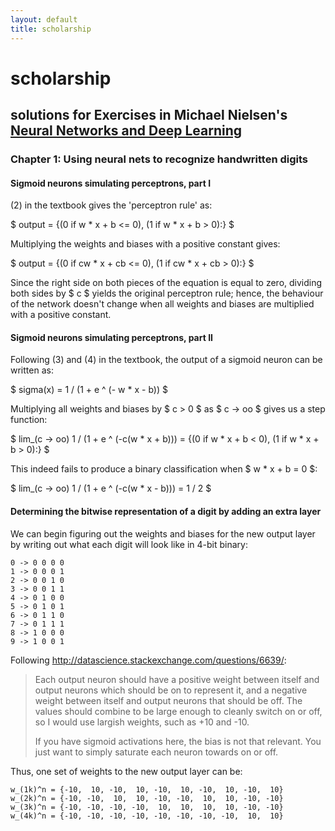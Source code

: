 ```yaml
---
layout: default
title: scholarship
---
```


# scholarship

## solutions for Exercises in Michael Nielsen's [Neural Networks and Deep Learning](http://neuralnetworksanddeeplearning.com/)

### Chapter 1: Using neural nets to recognize handwritten digits
      
#### Sigmoid neurons simulating perceptrons, part I
      
(2) in the textbook gives the 'perceptron rule' as:

$ output = {(0 if w * x + b <= 0), (1 if w * x + b > 0):} $

Multiplying the weights and biases with a positive constant gives:

$ output = {(0 if cw * x + cb <= 0), (1 if cw * x + cb > 0):} $

Since the right side on both pieces of the equation is equal to zero, dividing both sides by $ c $ yields the original perceptron rule; hence, the behaviour of the network doesn't change when all weights and biases are multiplied with a positive constant.

#### Sigmoid neurons simulating perceptrons, part II 

Following (3) and (4) in the textbook, the output of a sigmoid neuron can be written as:

$ sigma(x) = 1 / (1 + e ^ (- w * x - b)) $

Multiplying all weights and biases by $ c > 0 $ as $ c -> oo $ gives us a step function:

$ lim_(c -> oo) 1 / (1 + e ^ (-c(w * x + b))) = {(0 if w * x + b < 0), (1 if w * x + b > 0):} $

This indeed fails to produce a binary classification when $ w * x + b = 0 $:

$ lim_(c -> oo) 1 / (1 + e ^ (-c(w * x - b))) = 1 / 2 $

#### Determining the bitwise representation of a digit by adding an extra layer

We can begin figuring out the weights and biases for the new output layer by writing out what each digit will look like in 4-bit binary:

    0 -> 0 0 0 0
    1 -> 0 0 0 1
    2 -> 0 0 1 0
    3 -> 0 0 1 1
    4 -> 0 1 0 0
    5 -> 0 1 0 1
    6 -> 0 1 1 0
    7 -> 0 1 1 1
    8 -> 1 0 0 0
    9 -> 1 0 0 1

Following http://datascience.stackexchange.com/questions/6639/:

> Each output neuron should have a positive weight between itself and output neurons which should be on to represent it, and a negative weight between itself and output neurons that should be off. The values should combine to be large enough to cleanly switch on or off, so I would use largish weights, such as +10 and -10.
>
> If you have sigmoid activations here, the bias is not that relevant. You just want to simply saturate each neuron towards on or off.

Thus, one set of weights to the new output layer can be:

    w_(1k)^n = {-10,  10, -10,  10, -10,  10, -10,  10, -10,  10}
    w_(2k)^n = {-10, -10,  10,  10, -10, -10,  10,  10, -10, -10}
    w_(3k)^n = {-10, -10, -10, -10,  10,  10,  10,  10, -10, -10}
    w_(4k)^n = {-10, -10, -10, -10, -10, -10, -10, -10,  10,  10}

<script type="text/x-mathjax-config">
  MathJax.Hub.Config({
    asciimath2jax: {
      delimiters: [ ['$','$'] ]
    },
  });
</script>
<script type="text/javascript" async src="https://cdn.mathjax.org/mathjax/latest/MathJax.js?config=AM_HTMLorMML"></script>
